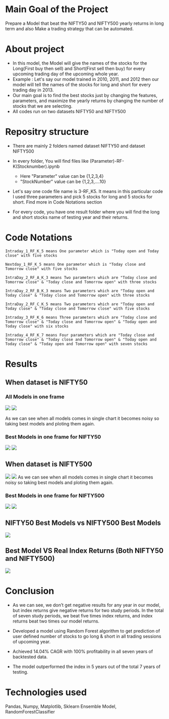 # Main Goal of the Project 
Prepare a Model that beat the NIFTY50 and NIFTY500 yearly returns in long term and also Make a trading strategy that can be automated.


# About project 

- In this model, the Model will give the names of the stocks for the Long(First buy then sell) and Short(First sell then buy) for every upcoming trading day of the upcoming whole year. 
- Example : Let's say our model trained in 2010, 2011, and 2012 then our model will tell the names of the stocks for long and short for every trading day in 2013.
- Our main goal is to find the best stocks just by changing the features, parameters, and maximize the yearly returns by changing the number of stocks that we are selecting.
- All codes run on two datasets NIFTY50 and NIFTY500

# Repositry structure 

- There are mainly 2 folders named dataset NIFTY50 and dataset NIFTY500 
- In every folder, You will find files like (Parameter)-RF-K(Stocknumber).ipynb
  - Here "Parameter" value can be {1,2,3,4}
  - "StockNumber" value can be {1,2,3,....10}

- Let's say one code file name is 3-RF_K5. It means in this particular code I used three parameters and pick 5 stocks for long and 5 stocks for short. Find more in Code Notations section
- For every code, you have one result folder where you will find the long and short stocks name of testing year and their returns.

# Code Notations
```
Intraday_1_RF_K_5 means One parameter which is "Today open and Today close" with five stocks

Nextday_1_RF_K_5 means One parameter which is "Today close and Tomorrow close" with five stocks

IntraDay_2_RF_A_K_3 means Two parameters which are "Today close and Tomorrow close" & "Today close and Tomorrow open" with three stocks

IntraDay_2_RF_B_K_3 means Two parameters which are "Today open and Today close" & "Today close and Tomorrow open" with three stocks

IntraDay_2_RF_C_K_5 means Two parameters which are "Today open and Today close" & "Today close and Tomorrow close" with five stocks

Intraday_3_RF_K_6 means Three parameters which are "Today close and Tomorrow close" & "Today close and Tomorrow open" & "Today open and Today close" with six stocks

Intraday_4_RF_K_7 means Four parameters which are "Today close and Tomorrow close" & "Today close and Tomorrow open" & "Today open and Today close" & "Today open and Tomorrow open" with seven stocks
```

# Results 

## When dataset is NIFTY50
### All Models in one frame 
<img src="charts\Nifty50ALL.png">
<img src ="charts\nifty50+all+normal+graph.png">

As we can see when all models comes in single chart it becomes noisy so taking best models and ploting them again.
### Best Models in one frame for NIFTY50
<img src="charts\Nifty50_main.png">
<img src="charts\NIFTY50_main_nomral_graph.png">

## When dataset is NIFTY500
<img src="charts\NIFTY500_ALL_Bar+graph.png">
<img src="charts\NIFTY500_ALL_normal+graph.png">
As we can see when all models comes in single chart it becomes noisy so taking best models and ploting them again.

### Best Models in one frame for NIFTY500
<img src="charts\Nifty500_main_bar_graph.png">
<img src="charts\Nifty500+main+normal+chart.png">

## NIFTY50 Best Models vs NIFTY500 Best Models
<img src="charts\VS.png">

## Best Model VS Real Index Returns (Both NIFTY50 and NIFTY500)
<img src = "charts\realreturnvsnifty50vsnifty500.png">

# Conclusion
- As we can see, we don’t get negative results for any year in our model, but index returns give negative returns for two study periods. In the total of seven study periods, we beat five times index returns, and index returns beat two times our model returns.


- Developed a model using Random Forest algorithm to get
prediction of user defined number of stocks to go long & short in
all trading sessions of upcoming year.
- Achieved 14.04% CAGR with 100% profitability in all seven years of backtested data.
- The model outperformed the index in 5 years out of the total 7
years of testing.

# Technologies used
Pandas, Numpy, Matplotlib, Sklearn Ensemble Model, RandomForestClassifier